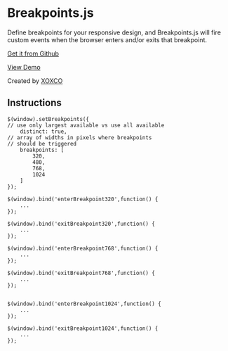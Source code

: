 # Breakpoints.js

Define breakpoints for your responsive design, and Breakpoints.js will fire custom events when the browser enters and/or exits that breakpoint.

[Get it from Github](https://github.com/xoxco/breakpoints)

[View Demo](http://xoxco.com/projects/code/breakpoints/)

Created by [XOXCO](http://xoxco.com)

## Instructions

	$(window).setBreakpoints({
	// use only largest available vs use all available
		distinct: true, 
	// array of widths in pixels where breakpoints
	// should be triggered
		breakpoints: [
			320,
			480,
			768,
			1024
		] 
	});		
	
	$(window).bind('enterBreakpoint320',function() {
		...
	});
	
	$(window).bind('exitBreakpoint320',function() {
		...
	});
	
	$(window).bind('enterBreakpoint768',function() {
		...
	});
	
	$(window).bind('exitBreakpoint768',function() {
		...
	});
	
	
	$(window).bind('enterBreakpoint1024',function() {
		...
	});
	
	$(window).bind('exitBreakpoint1024',function() {
		...
	});

